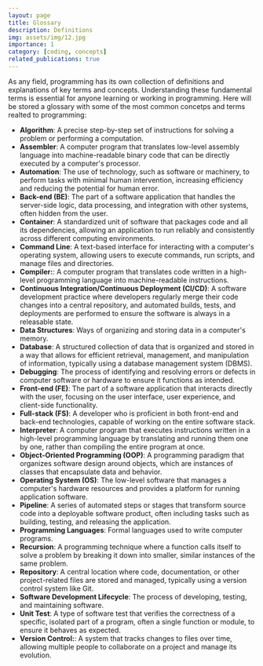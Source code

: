 ```yaml
---
layout: page
title: Glossary
description: Definitions
img: assets/img/12.jpg
importance: 1
category: [coding, concepts]
related_publications: true
---
```


As any field, programming has its own collection of definitions and explanations of key terms and concepts. Understanding these fundamental terms is essential for anyone learning or working in programming. Here will be stored a glossary with some of the most common concetps and terms realted to programming:

- **Algorithm**: A precise step-by-step set of instructions for solving a problem or performing a computation.
- **Assembler**: A computer program that translates low-level assembly language into machine-readable binary code that can be directly executed by a computer's processor.
- **Automation**: The use of technology, such as software or machinery, to perform tasks with minimal human intervention, increasing efficiency and reducing the potential for human error.
- **Back-end (BE)**: The part of a software application that handles the server-side logic, data processing, and integration with other systems, often hidden from the user.
- **Container**: A standardized unit of software that packages code and all its dependencies, allowing an application to run reliably and consistently across different computing environments.
- **Command Line**: A text-based interface for interacting with a computer's operating system, allowing users to execute commands, run scripts, and manage files and directories.
- **Compiler:**: A computer program that translates code written in a high-level programming language into machine-readable instructions.
- **Continuous Integration/Continuous Deployment (CI/CD)**: A software development practice where developers regularly merge their code changes into a central repository, and automated builds, tests, and deployments are performed to ensure the software is always in a releasable state.
- **Data Structures**: Ways of organizing and storing data in a computer's memory.
- **Database**: A structured collection of data that is organized and stored in a way that allows for efficient retrieval, management, and manipulation of information, typically using a database management system (DBMS).
- **Debugging**: The process of identifying and resolving errors or defects in computer software or hardware to ensure it functions as intended.
- **Front-end (FE)**: The part of a software application that interacts directly with the user, focusing on the user interface, user experience, and client-side functionality.
- **Full-stack (FS)**: A developer who is proficient in both front-end and back-end technologies, capable of working on the entire software stack.
- **Interpreter**: A computer program that executes instructions written in a high-level programming language by translating and running them one by one, rather than compiling the entire program at once.
- **Object-Oriented Programming (OOP)**: A programming paradigm that organizes software design around objects, which are instances of classes that encapsulate data and behavior.
- **Operating System (OS)**: The low-level software that manages a computer's hardware resources and provides a platform for running application software.
- **Pipeline**: A series of automated steps or stages that transform source code into a deployable software product, often including tasks such as building, testing, and releasing the application.
- **Programming Languages**: Formal languages used to write computer programs.
- **Recursion**: A programming technique where a function calls itself to solve a problem by breaking it down into smaller, similar instances of the same problem.
- **Repository**: A central location where code, documentation, or other project-related files are stored and managed, typically using a version control system like Git.
- **Software Development Lifecycle**: The process of developing, testing, and maintaining software.
- **Unit Test**: A type of software test that verifies the correctness of a specific, isolated part of a program, often a single function or module, to ensure it behaves as expected.
- **Version Control:**: A system that tracks changes to files over time, allowing multiple people to collaborate on a project and manage its evolution.
